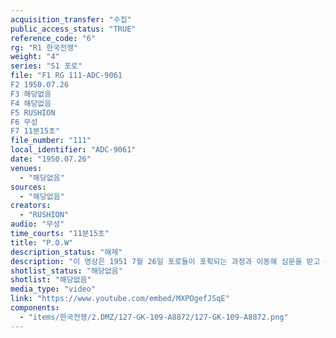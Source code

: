 ```yaml
---
acquisition_transfer: "수집"
public_access_status: "TRUE"
reference_code: "6"
rg: "R1 한국전쟁"
weight: "4"
series: "S1 포로"
file: "F1 RG 111-ADC-9061
F2 1950.07.26
F3 해당없음 
F4 해당없음 
F5 RUSHION
F6 무성
F7 11분15초"
file_number: "111"
local_identifier: "ADC-9061"
date: "1950.07.26"
venues: 
  - "해당없음"
sources: 
  - "해당없음"
creators: 
  - "RUSHION"
audio: "무성"
time_courts: "11분15초"
title: "P.O.W"
description_status: "해제"
description: "이 영상은 1951 7월 26일 포로들이 포획되는 과정과 이동해 심문을 받고 수용소로 다시 수용되는 과정을 보여주고 있다."
shotlist_status: "해당없음"
shotlist: "해당없음"
media_type: "video"
link: "https://www.youtube.com/embed/MXPOgefJSqE"
components: 
  - "items/한국전쟁/2.DMZ/127-GK-109-A8872/127-GK-109-A8872.png"
---
```

